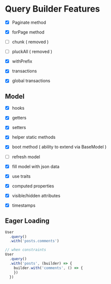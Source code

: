 # Query Builder Features

- [x] Paginate method
- [x] forPage method
- [ ] chunk ( removed )
- [ ] pluckAll ( removed )
- [x] withPrefix
- [x] transactions
- [x] global transactions



## Model

- [x] hooks
- [x] getters
- [x] setters
- [x] helper static methods
- [x] boot method ( ability to extend via BaseModel )
- [ ] refresh model
- [x] fill model with json data
- [x] use traits
- [x] computed properties
- [x] visible/hidden attributes
- [x] timestamps


## Eager Loading

```js
User
  .query()
  .with('posts.comments')

// when constraints
User
  .query()
  .with('posts', (builder) => {
    builder.with('comments', () => {
    })
  })
```


